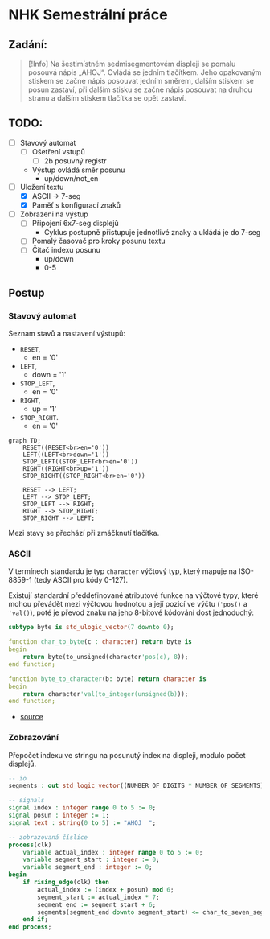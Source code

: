 # NHK Semestrální práce
## Zadání:
> [!Info] 
> Na šestimístném sedmisegmentovém displeji se pomalu posouvá nápis „AHOJ“. Ovládá se jedním tlačítkem. Jeho opakovaným stiskem se začne nápis posouvat jedním směrem, dalším stiskem se posun zastaví, při dalším stisku se začne nápis posouvat na druhou stranu a dalším stiskem tlačítka se opět zastaví.

## TODO:
- [ ] Stavový automat
	- [ ] Ošetření vstupů
		- [ ] 2b posuvný registr
	- Výstup ovládá směr posunu
		- up/down/not_en
- [ ] Uložení textu
	- [x] ASCII -> 7-seg
	- [x] Paměť s konfigurací znaků
- [ ] Zobrazeni na výstup
	- [ ] Připojení 6x7-seg displejů
        - Cyklus postupně přistupuje jednotlivé znaky a ukládá je do 7-seg 
	- [ ] Pomalý časovač pro kroky posunu textu
	- [ ] Čítač indexu posunu
		- up/down
		- 0-5

## Postup
### Stavový automat
Seznam stavů a nastavení výstupů:
- `RESET`, 
	- en = '0' 
- `LEFT`,
	- down = '1'
- `STOP_LEFT`,
	- en = '0' 
- `RIGHT`,
	- up = '1'
- `STOP_RIGHT`.
	- en = '0' 

```mermaid
graph TD; 
	RESET((RESET<br>en='0'))
	LEFT((LEFT<br>down='1'))
	STOP_LEFT((STOP_LEFT<br>en='0'))
	RIGHT((RIGHT<br>up='1'))
	STOP_RIGHT((STOP_RIGHT<br>en='0'))
	
	RESET --> LEFT; 
	LEFT --> STOP_LEFT; 
	STOP_LEFT --> RIGHT; 
	RIGHT --> STOP_RIGHT; 
	STOP_RIGHT --> LEFT;
```
Mezi stavy se přechází při zmáčknutí tlačítka. 
### ASCII
V termínech standardu je typ `character` výčtový typ, který mapuje na ISO-8859-1 (tedy ASCII pro kódy 0-127).

Existují standardní předdefinované atributové funkce na výčtové typy, které mohou převádět mezi výčtovou hodnotou a její pozicí ve výčtu (`'pos()` a `'val()`), poté je převod znaku na jeho 8-bitové kódování dost jednoduchý:
```vhdl
subtype byte is std_ulogic_vector(7 downto 0);

function char_to_byte(c : character) return byte is
begin
	return byte(to_unsigned(character'pos(c), 8));
end function;

function byte_to_character(b: byte) return character is
begin
	return character'val(to_integer(unsigned(b)));
end function;
```

- [source](https://electronics.stackexchange.com/questions/626149/does-vhdl-2008-have-built-in-function-to-convert-std-logic-vector-to-character-t)

### Zobrazování
Přepočet indexu ve stringu na posunutý index na displeji, modulo počet displejů.

```vhdl
-- io
segments : out std_logic_vector((NUMBER_OF_DIGITS * NUMBER_OF_SEGMENTS) - 1 downto 0);

-- signals
signal index : integer range 0 to 5 := 0;
signal posun : integer := 1;
signal text : string(0 to 5) := "AHOJ  ";

-- zobrazovaná číslice
process(clk)
	variable actual_index : integer range 0 to 5 := 0;
	variable segment_start : integer := 0;
	variable segment_end : integer := 0;
begin
	if rising_edge(clk) then
		actual_index := (index + posun) mod 6;
		segment_start := actual_index * 7;
		segment_end := segment_start + 6;
		segments(segment_end downto segment_start) <= char_to_seven_segment(text(actual_index));
	end if;
end process;
```

